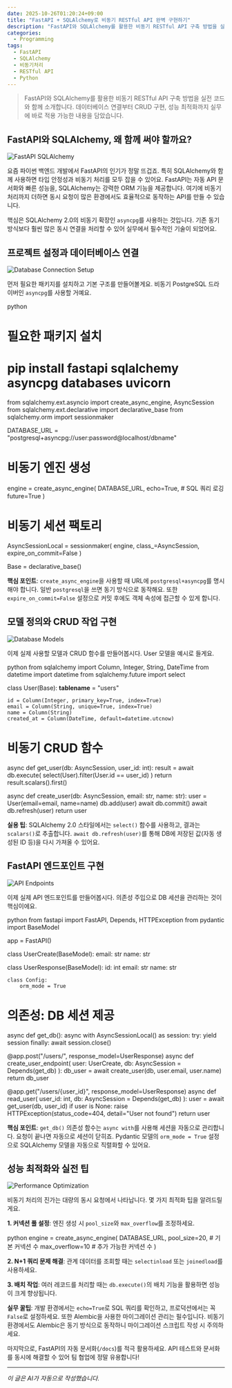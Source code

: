 ```yaml
---
date: 2025-10-26T01:20:24+09:00
title: "FastAPI + SQLAlchemy로 비동기 RESTful API 완벽 구현하기"
description: "FastAPI와 SQLAlchemy를 활용한 비동기 RESTful API 구축 방법을 실전 코드와 함께 소개합니다. 데이터베이스 연결부터 CRUD 구현, 성능 최적화까지 실무에 바로 적용 가능한 내용을 담았습니다."
categories:
  - Programming
tags:
  - FastAPI
  - SQLAlchemy
  - 비동기처리
  - RESTful API
  - Python
---
```


> FastAPI와 SQLAlchemy를 활용한 비동기 RESTful API 구축 방법을 실전 코드와 함께 소개합니다. 데이터베이스 연결부터 CRUD 구현, 성능 최적화까지 실무에 바로 적용 가능한 내용을 담았습니다.



<!-- more -->

## FastAPI와 SQLAlchemy, 왜 함께 써야 할까요?

![FastAPI SQLAlchemy](https://source.unsplash.com/800x600/?api,programming,code)

요즘 파이썬 백엔드 개발에서 FastAPI의 인기가 정말 뜨겁죠. 특히 SQLAlchemy와 함께 사용하면 타입 안정성과 비동기 처리를 모두 잡을 수 있어요. FastAPI는 자동 API 문서화와 빠른 성능을, SQLAlchemy는 강력한 ORM 기능을 제공합니다. 여기에 비동기 처리까지 더하면 동시 요청이 많은 환경에서도 효율적으로 동작하는 API를 만들 수 있습니다.

핵심은 SQLAlchemy 2.0의 비동기 확장인 `asyncpg`를 사용하는 것입니다. 기존 동기 방식보다 훨씬 많은 동시 연결을 처리할 수 있어 실무에서 필수적인 기술이 되었어요.

## 프로젝트 설정과 데이터베이스 연결

![Database Connection Setup](https://source.unsplash.com/800x600/?database,server,technology)

먼저 필요한 패키지를 설치하고 기본 구조를 만들어볼게요. 비동기 PostgreSQL 드라이버인 `asyncpg`를 사용할 거예요.

python
# 필요한 패키지 설치
# pip install fastapi sqlalchemy asyncpg databases uvicorn

from sqlalchemy.ext.asyncio import create_async_engine, AsyncSession
from sqlalchemy.ext.declarative import declarative_base
from sqlalchemy.orm import sessionmaker

DATABASE_URL = "postgresql+asyncpg://user:password@localhost/dbname"

# 비동기 엔진 생성
engine = create_async_engine(
    DATABASE_URL,
    echo=True,  # SQL 쿼리 로깅
    future=True
)

# 비동기 세션 팩토리
AsyncSessionLocal = sessionmaker(
    engine,
    class_=AsyncSession,
    expire_on_commit=False
)

Base = declarative_base()


**핵심 포인트**: `create_async_engine`을 사용할 때 URL에 `postgresql+asyncpg`를 명시해야 합니다. 일반 `postgresql`을 쓰면 동기 방식으로 동작해요. 또한 `expire_on_commit=False` 설정으로 커밋 후에도 객체 속성에 접근할 수 있게 합니다.

## 모델 정의와 CRUD 작업 구현

![Database Models](https://source.unsplash.com/800x600/?data,structure,coding)

이제 실제 사용할 모델과 CRUD 함수를 만들어봅시다. User 모델을 예시로 들게요.

python
from sqlalchemy import Column, Integer, String, DateTime
from datetime import datetime
from sqlalchemy.future import select

class User(Base):
    __tablename__ = "users"
    
    id = Column(Integer, primary_key=True, index=True)
    email = Column(String, unique=True, index=True)
    name = Column(String)
    created_at = Column(DateTime, default=datetime.utcnow)

# 비동기 CRUD 함수
async def get_user(db: AsyncSession, user_id: int):
    result = await db.execute(
        select(User).filter(User.id == user_id)
    )
    return result.scalars().first()

async def create_user(db: AsyncSession, email: str, name: str):
    user = User(email=email, name=name)
    db.add(user)
    await db.commit()
    await db.refresh(user)
    return user


**실용 팁**: SQLAlchemy 2.0 스타일에서는 `select()` 함수를 사용하고, 결과는 `scalars()`로 추출합니다. `await db.refresh(user)`를 통해 DB에 저장된 값(자동 생성된 ID 등)을 다시 가져올 수 있어요.

## FastAPI 엔드포인트 구현

![API Endpoints](https://source.unsplash.com/800x600/?api,network,cloud)

이제 실제 API 엔드포인트를 만들어봅시다. 의존성 주입으로 DB 세션을 관리하는 것이 핵심이에요.

python
from fastapi import FastAPI, Depends, HTTPException
from pydantic import BaseModel

app = FastAPI()

class UserCreate(BaseModel):
    email: str
    name: str

class UserResponse(BaseModel):
    id: int
    email: str
    name: str
    
    class Config:
        orm_mode = True

# 의존성: DB 세션 제공
async def get_db():
    async with AsyncSessionLocal() as session:
        try:
            yield session
        finally:
            await session.close()

@app.post("/users/", response_model=UserResponse)
async def create_user_endpoint(
    user: UserCreate,
    db: AsyncSession = Depends(get_db)
):
    db_user = await create_user(db, user.email, user.name)
    return db_user

@app.get("/users/{user_id}", response_model=UserResponse)
async def read_user(
    user_id: int,
    db: AsyncSession = Depends(get_db)
):
    user = await get_user(db, user_id)
    if user is None:
        raise HTTPException(status_code=404, detail="User not found")
    return user


**핵심 포인트**: `get_db()` 의존성 함수는 `async with`를 사용해 세션을 자동으로 관리합니다. 요청이 끝나면 자동으로 세션이 닫히죠. Pydantic 모델의 `orm_mode = True` 설정으로 SQLAlchemy 모델을 자동으로 직렬화할 수 있어요.

## 성능 최적화와 실전 팁

![Performance Optimization](https://source.unsplash.com/800x600/?speed,performance,optimization)

비동기 처리의 진가는 대량의 동시 요청에서 나타납니다. 몇 가지 최적화 팁을 알려드릴게요.

**1. 커넥션 풀 설정**: 엔진 생성 시 `pool_size`와 `max_overflow`를 조정하세요.

python
engine = create_async_engine(
    DATABASE_URL,
    pool_size=20,  # 기본 커넥션 수
    max_overflow=10  # 추가 가능한 커넥션 수
)


**2. N+1 쿼리 문제 해결**: 관계 데이터를 조회할 때는 `selectinload` 또는 `joinedload`를 사용하세요.

**3. 배치 작업**: 여러 레코드를 처리할 때는 `db.execute()`의 배치 기능을 활용하면 성능이 크게 향상됩니다.

**실무 꿀팁**: 개발 환경에서는 `echo=True`로 SQL 쿼리를 확인하고, 프로덕션에서는 꼭 `False`로 설정하세요. 또한 Alembic을 사용한 마이그레이션 관리는 필수입니다. 비동기 환경에서도 Alembic은 동기 방식으로 동작하니 마이그레이션 스크립트 작성 시 주의하세요.

마지막으로, FastAPI의 자동 문서화(`/docs`)를 적극 활용하세요. API 테스트와 문서화를 동시에 해결할 수 있어 팀 협업에 정말 유용합니다!

---

*이 글은 AI가 자동으로 작성했습니다.*
